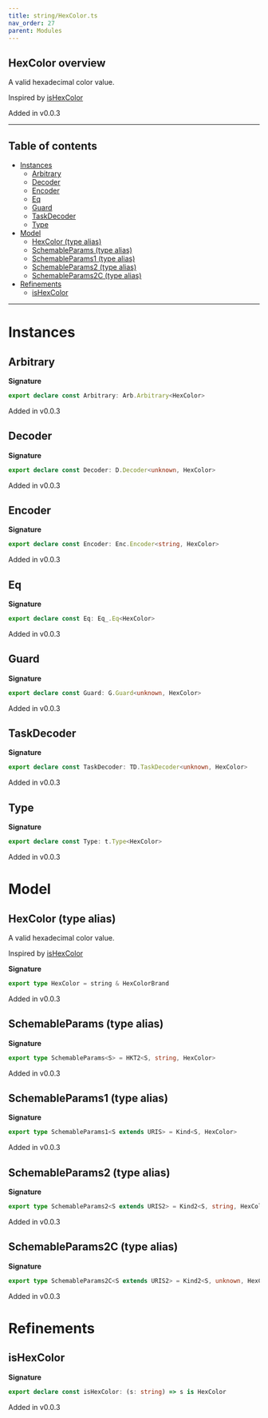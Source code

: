 ```yaml
---
title: string/HexColor.ts
nav_order: 27
parent: Modules
---
```


## HexColor overview

A valid hexadecimal color value.

Inspired by
[isHexColor](https://github.com/validatorjs/validator.js/blob/master/src/lib/isHexColor.js)

Added in v0.0.3

---

<h2 class="text-delta">Table of contents</h2>

- [Instances](#instances)
  - [Arbitrary](#arbitrary)
  - [Decoder](#decoder)
  - [Encoder](#encoder)
  - [Eq](#eq)
  - [Guard](#guard)
  - [TaskDecoder](#taskdecoder)
  - [Type](#type)
- [Model](#model)
  - [HexColor (type alias)](#hexcolor-type-alias)
  - [SchemableParams (type alias)](#schemableparams-type-alias)
  - [SchemableParams1 (type alias)](#schemableparams1-type-alias)
  - [SchemableParams2 (type alias)](#schemableparams2-type-alias)
  - [SchemableParams2C (type alias)](#schemableparams2c-type-alias)
- [Refinements](#refinements)
  - [isHexColor](#ishexcolor)

---

# Instances

## Arbitrary

**Signature**

```ts
export declare const Arbitrary: Arb.Arbitrary<HexColor>
```

Added in v0.0.3

## Decoder

**Signature**

```ts
export declare const Decoder: D.Decoder<unknown, HexColor>
```

Added in v0.0.3

## Encoder

**Signature**

```ts
export declare const Encoder: Enc.Encoder<string, HexColor>
```

Added in v0.0.3

## Eq

**Signature**

```ts
export declare const Eq: Eq_.Eq<HexColor>
```

Added in v0.0.3

## Guard

**Signature**

```ts
export declare const Guard: G.Guard<unknown, HexColor>
```

Added in v0.0.3

## TaskDecoder

**Signature**

```ts
export declare const TaskDecoder: TD.TaskDecoder<unknown, HexColor>
```

Added in v0.0.3

## Type

**Signature**

```ts
export declare const Type: t.Type<HexColor>
```

Added in v0.0.3

# Model

## HexColor (type alias)

A valid hexadecimal color value.

Inspired by
[isHexColor](https://github.com/validatorjs/validator.js/blob/master/src/lib/isHexColor.js)

**Signature**

```ts
export type HexColor = string & HexColorBrand
```

Added in v0.0.3

## SchemableParams (type alias)

**Signature**

```ts
export type SchemableParams<S> = HKT2<S, string, HexColor>
```

Added in v0.0.3

## SchemableParams1 (type alias)

**Signature**

```ts
export type SchemableParams1<S extends URIS> = Kind<S, HexColor>
```

Added in v0.0.3

## SchemableParams2 (type alias)

**Signature**

```ts
export type SchemableParams2<S extends URIS2> = Kind2<S, string, HexColor>
```

Added in v0.0.3

## SchemableParams2C (type alias)

**Signature**

```ts
export type SchemableParams2C<S extends URIS2> = Kind2<S, unknown, HexColor>
```

Added in v0.0.3

# Refinements

## isHexColor

**Signature**

```ts
export declare const isHexColor: (s: string) => s is HexColor
```

Added in v0.0.3
